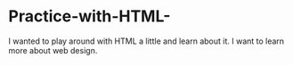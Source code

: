 # Practice-with-HTML-
I wanted to play around with HTML a little and learn about it. I want to learn more about web design.
